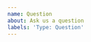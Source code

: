 ```yaml
---		
name: Question		
about: Ask us a question		
labels: 'Type: Question'		
---
```

 
<!--
Thank you for reaching out.

We're not actively answering questions here so feel free to reach out to: https://groups.google.com/forum/#!forum/hazelcast
Or to StackOverflow (`hazelcast` tag).
-->